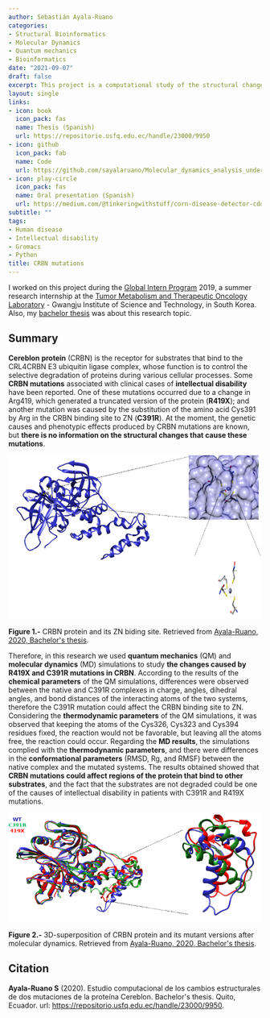 ```yaml
---
author: Sebastián Ayala-Ruano
categories:
- Structural Bioinformatics
- Molecular Dynamics
- Quantum mechanics
- Bioinformatics
date: "2021-09-07"
draft: false
excerpt: This project is a computational study of the structural changes of two **Cereblon protein** mutations using **Molecular Dynamics** and **Quantum Mechanics** simulations.
layout: single
links:
- icon: book
  icon_pack: fas
  name: Thesis (Spanish)
  url: https://repositorio.usfq.edu.ec/handle/23000/9950
- icon: github
  icon_pack: fab
  name: Code
  url: https://github.com/sayalaruano/Molecular_dynamics_analysis_undergraduate_thesis_CRBN_mutations
- icon: play-circle
  icon_pack: fas
  name: Oral presentation (Spanish)
  url: https://medium.com/@tinkeringwithstuff/corn-disease-detector-cdd-aplicaci%C3%B3n-de-detecci%C3%B3n-de-enfermedades-del-ma%C3%ADz-mediante-redes-96774940dc1c
subtitle: ""
tags:
- Human disease 
- Intellectual disability
- Gromacs
- Python 
title: CRBN mutations 
---
```


I worked on this project during the [Global Intern Program](https://mse1.gist.ac.kr/ipa/sub04_01_01.do) 2019, a summer research internship at the [Tumor Metabolism and Therapeutic Oncology Laboratory](https://life.gist.ac.kr/tmtor/) - Gwangju Institute of Science and Technology, in South Korea. Also, my [bachelor thesis](https://repositorio.usfq.edu.ec/handle/23000/9950) was about this research topic.

## Summary

**Cereblon protein** (CRBN) is the receptor for substrates that bind to the CRL4CRBN E3 ubiquitin ligase complex, whose function is to control the selective degradation of proteins during various cellular processes. Some **CRBN mutations** associated with clinical cases of **intellectual disability** have been reported. One of these mutations occurred due to a change in Arg419, which generated a truncated version of the protein (**R419X**); and another mutation was caused by the substitution of the amino acid Cys391 by Arg in the CRBN binding site to ZN (**C391R**). At the moment, the genetic causes and phenotypic effects produced by CRBN mutations are known, but **there is no information on the structural changes that cause these mutations**.

<p align="center">
  <img src="/img/crbn.png" width="600" title="AMP">
</p>

**Figure 1.-** CRBN protein and its ZN biding site. Retrieved from [Ayala-Ruano, 2020, Bachelor's thesis](https://repositorio.usfq.edu.ec/handle/23000/9950).

Therefore, in this research we used **quantum mechanics** (QM) and **molecular dynamics** (MD) simulations to study **the changes caused by R419X and C391R mutations in CRBN**. According to the results of the **chemical parameters** of the QM simulations, differences were observed between the native and C391R complexes in charge, angles, dihedral angles, and bond distances of the interacting atoms of the two systems, therefore the C391R mutation could affect the CRBN binding site to ZN. Considering the **thermodynamic parameters** of the QM simulations, it was observed that keeping the atoms of the Cys326, Cys323 and Cys394 residues fixed, the reaction would not be favorable, but leaving all the atoms free, the reaction could occur. Regarding the **MD results**, the simulations complied with the **thermodynamic parameters**, and there were differences in the **conformational parameters** (RMSD, Rg, and RMSF) between the native complex and the mutated systems. The results obtained showed that **CRBN mutations could affect regions of the protein that bind to other substrates**, and the fact that the substrates are not degraded could be one of the causes of intellectual disability in patients with C391R and R419X mutations.

<p align="center">
  <img src="/img/crbn_mut.png" width="600" title="AMP">
</p>

**Figure 2.-** 3D-superposition of CRBN protein and its mutant versions after molecular dynamics. Retrieved from [Ayala-Ruano, 2020, Bachelor's thesis](https://repositorio.usfq.edu.ec/handle/23000/9950).

## Citation 

**Ayala-Ruano S** (2020). Estudio computacional de los cambios estructurales de dos mutaciones de la proteína Cereblon. Bachelor's thesis. Quito, Ecuador. url: https://repositorio.usfq.edu.ec/handle/23000/9950.

